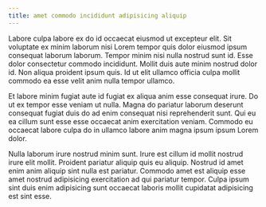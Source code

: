 ```yaml
---
title: amet commodo incididunt adipisicing aliquip
---
```


Labore culpa labore ex do id occaecat eiusmod ut excepteur elit. Sit voluptate ex minim laborum nisi Lorem tempor quis dolor eiusmod ipsum consequat laborum laborum. Tempor minim nisi nulla nostrud sunt id. Esse dolor consectetur commodo incididunt. Mollit duis aute minim nostrud dolor id. Non aliqua proident ipsum quis. Id ut elit ullamco officia culpa mollit commodo ea esse velit anim nulla tempor ullamco.

Et labore minim fugiat aute id fugiat ex aliqua anim esse consequat irure. Do ut ex tempor esse veniam ut nulla. Magna do pariatur laborum deserunt consequat fugiat duis do ad enim consequat nisi reprehenderit sunt. Qui eu ea cillum sunt esse esse occaecat anim exercitation veniam. Commodo eu occaecat labore culpa do in ullamco labore anim magna ipsum ipsum Lorem dolor.

Nulla laborum irure nostrud minim sunt. Irure est cillum id mollit nostrud irure elit mollit. Proident pariatur aliquip quis eu aliquip. Nostrud id amet enim anim aliquip sint nulla est pariatur. Commodo amet est aliquip esse amet nostrud adipisicing exercitation ad qui pariatur tempor. Culpa ipsum sint duis enim adipisicing sunt occaecat laboris mollit cupidatat adipisicing est sint esse.